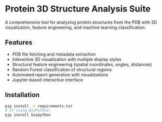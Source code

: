 # Protein 3D Structure Analysis Suite

A comprehensive tool for analyzing protein structures from the PDB with 3D visualization, feature engineering, and machine learning classification.

## Features
- PDB file fetching and metadata extraction
- Interactive 3D visualization with multiple display styles
- Structural feature engineering (spatial coordinates, angles, distances)
- Random Forest classification of structural regions
- Automated report generation with visualizations
- Jupyter-based interactive interface

## Installation
```bash
pip install -r requirements.txt
# If using BioPython:
pip install biopython
